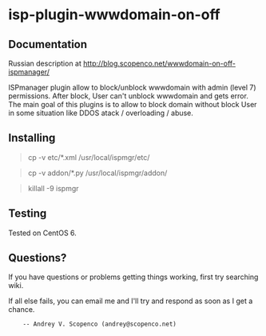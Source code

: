 isp-plugin-wwwdomain-on-off
===========================

Documentation
--------
Russian description at http://blog.scopenco.net/wwwdomain-on-off-ispmanager/

ISPmanager plugin allow to block/unblock wwwdomain with admin (level 7) permissions. After block, User can't unblock wwwdomain and gets error. The main goal of this plugins is to allow to block domain without block User in some situation like DDOS atack / overloading / abuse.


Installing
----------
> cp -v etc/*.xml /usr/local/ispmgr/etc/

> cp -v addon/*.py /usr/local/ispmgr/addon/

> killall -9 ispmgr

Testing
----------
Tested on CentOS 6.

Questions?
----------
If you have questions or problems getting things
working, first try searching wiki.

If all else fails, you can email me and I'll try and respond as
soon as I get a chance.

        -- Andrey V. Scopenco (andrey@scopenco.net)
